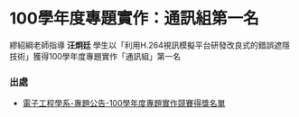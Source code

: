 # 100學年度專題實作：通訊組第一名

繆紹綱老師指導 **汪炯廷** 學生以「利用H.264視訊模擬平台研發改良式的錯誤遮隱技術」獲得100學年度專題實作「通訊組」第一名

### 出處
- [電子工程學系-專題公告-100學年度專題實作競賽得獎名單](http://uip.cycu.edu.tw/UIPWeb/wSite/ct?xItem=55910&ctNode=19352&mp=46002)
